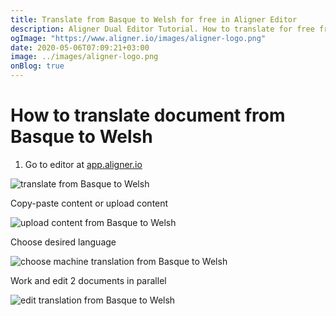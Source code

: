 ```yaml
---
title: Translate from Basque to Welsh for free in Aligner Editor
description: Aligner Dual Editor Tutorial. How to translate for free from Basque to Welsh. Aligner is multilingual document management platform. 
ogImage: "https://www.aligner.io/images/aligner-logo.png"
date: 2020-05-06T07:09:21+03:00
image: ../images/aligner-logo.png
onBlog: true
---
```


# How to translate document from Basque to Welsh

1. Go to editor at [app.aligner.io](https://app.aligner.io "Aligner App web page")

![translate from Basque to Welsh](../aligner-blank-editor.png "translate from Basque to Welsh")

Copy-paste content or upload content

![upload content from Basque to Welsh](../aligner-uploaded-document.png "upload content from Basque to Welsh")

Choose desired language

![choose machine translation from Basque to Welsh](../aligner-language-dropdown.png "choose machine translation from Basque to Welsh")

Work and edit 2 documents in parallel

![edit translation from Basque to Welsh](../aligner-double-sitded-editor.png "edit translation from Basque to Welsh")

